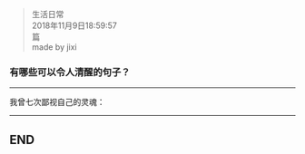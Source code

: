 > 生活日常  
> 2018年11月9日18:59:57         
>  篇  
>made by jixi

### 有哪些可以令人清醒的句子？


----------

我曾七次鄙视自己的灵魂：  




----------
## END

